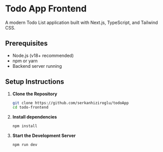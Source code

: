 # Todo App Frontend

A modern Todo List application built with Next.js, TypeScript, and Tailwind CSS.

## Prerequisites
- Node.js (v18+ recommended)
- npm or yarn
- Backend server running

## Setup Instructions

1. **Clone the Repository**
    ```bash
    git clone https://github.com/serkanhiziroglu/todoApp
    cd todo-frontend

2. **Install dependencies**
    ```bash
    npm install
    
3. **Start the Development Server**
    ```bash
    npm run dev

